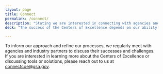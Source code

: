 ```yaml
---
layout: page
title: Connect
permalink: /connect/
description: "Stating we are interested in connecting with agencies and industry partners and providing a means to connect."
deck: "The success of the Centers of Excellence depends on our ability to identify and harness best practices within and outside of government."

---
```


To inform our approach and refine our processes, we regularly meet with agencies and industry partners to discuss their successes and challenges. If you are interested in learning more about the Centers of Excellence or discussing tools or solutions, please reach out to us at [connectcoe@gsa.gov](mailto:connectcoe@gsa.gov).
